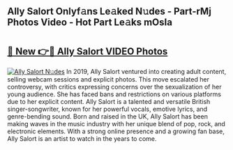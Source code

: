 ## Ally Salort Onlyf𝚊ns Le𝚊ked N𝚞des - Part-rMj Photos Video - Hot Part Le𝚊ks mOsIa

# <h2><a href="http://ac36693.deff.icu/?id=Ally+Salort">🔗 New 👉🔴 Ally Salort VIDEO Photos</a></h2>

[![Ally Salort N𝚞des](https://i.imgur.com/rIISA9y.gif)](http://ac36693.deff.icu/?id=Ally+Salort)
In 2019, Ally Salort ventured into creating adult content, selling webcam sessions and explicit photos. This move escalated her controversy, with critics expressing concerns over the sexualization of her young audience. She has faced bans and restrictions on various platforms due to her explicit content. Ally Salort is a talented and versatile British singer-songwriter, known for her powerful vocals, emotive lyrics, and genre-bending sound. Born and raised in the UK, Ally Salort has been making waves in the music industry with her unique blend of pop, rock, and electronic elements. With a strong online presence and a growing fan base, Ally Salort is an artist to watch in the years to come.
